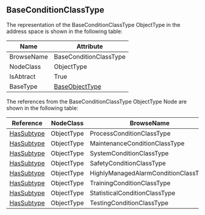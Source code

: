 <!-- objecttype -->
## BaseConditionClassType
The representation of the BaseConditionClassType ObjectType in the address space is shown in the following table:  

|Name|Attribute|
|---|---|
|BrowseName|BaseConditionClassType|
|NodeClass|ObjectType|
|IsAbtract|True|
|BaseType|[BaseObjectType](../../../Part5/ObjectTypes/BaseObjectType/readme.md)|

The references from the BaseConditionClassType ObjectType Node are shown in the following table:  

|Reference|NodeClass|BrowseName|DataType|TypeDefinition|ModellingRule|
|---|---|---|---|---|---|
|[HasSubtype](../../../Part3/ReferenceTypes/HasSubtype/readme.md)|ObjectType|ProcessConditionClassType||||
|[HasSubtype](../../../Part3/ReferenceTypes/HasSubtype/readme.md)|ObjectType|MaintenanceConditionClassType||||
|[HasSubtype](../../../Part3/ReferenceTypes/HasSubtype/readme.md)|ObjectType|SystemConditionClassType||||
|[HasSubtype](../../../Part3/ReferenceTypes/HasSubtype/readme.md)|ObjectType|SafetyConditionClassType||||
|[HasSubtype](../../../Part3/ReferenceTypes/HasSubtype/readme.md)|ObjectType|HighlyManagedAlarmConditionClassType||||
|[HasSubtype](../../../Part3/ReferenceTypes/HasSubtype/readme.md)|ObjectType|TrainingConditionClassType||||
|[HasSubtype](../../../Part3/ReferenceTypes/HasSubtype/readme.md)|ObjectType|StatisticalConditionClassType||||
|[HasSubtype](../../../Part3/ReferenceTypes/HasSubtype/readme.md)|ObjectType|TestingConditionClassType||||

